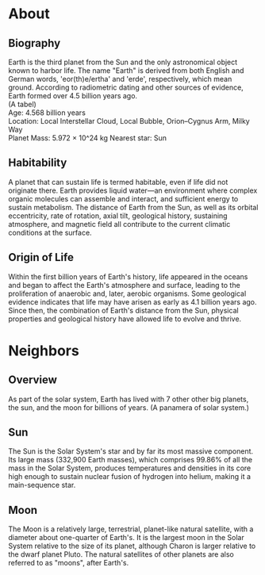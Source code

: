 # About

## Biography 
Earth is the third planet from the Sun and the only astronomical object known to harbor life. The name "Earth" is derived from both English and German words, 'eor(th)e/ertha' and 'erde', respectively, which mean ground. According to radiometric dating and other sources of evidence, Earth formed over 4.5 billion years ago.   
(A tabel)  
Age:  4.568 billion years     
Location: Local Interstellar Cloud, Local Bubble, Orion–Cygnus Arm, Milky Way  
Planet Mass: 5.972 × 10^24 kg 
Nearest star: Sun

## Habitability
A planet that can sustain life is termed habitable, even if life did not originate there. Earth provides liquid water—an environment where complex organic molecules can assemble and interact, and sufficient energy to sustain metabolism. The distance of Earth from the Sun, as well as its orbital eccentricity, rate of rotation, axial tilt, geological history, sustaining atmosphere, and magnetic field all contribute to the current climatic conditions at the surface.

## Origin of Life
Within the first billion years of Earth's history, life appeared in the oceans and began to affect the Earth's atmosphere and surface, leading to the proliferation of anaerobic and, later, aerobic organisms. Some geological evidence indicates that life may have arisen as early as 4.1 billion years ago. Since then, the combination of Earth's distance from the Sun, physical properties and geological history have allowed life to evolve and thrive.

# Neighbors

## Overview
As part of the solar system, Earth has lived with 7 other other big planets, the sun, and the moon for billions of years. (A panamera of solar system.)

## Sun
The Sun is the Solar System's star and by far its most massive component. Its large mass (332,900 Earth masses), which comprises 99.86% of all the mass in the Solar System, produces temperatures and densities in its core high enough to sustain nuclear fusion of hydrogen into helium, making it a main-sequence star.

## Moon
The Moon is a relatively large, terrestrial, planet-like natural satellite, with a diameter about one-quarter of Earth's. It is the largest moon in the Solar System relative to the size of its planet, although Charon is larger relative to the dwarf planet Pluto. The natural satellites of other planets are also referred to as "moons", after Earth's.
